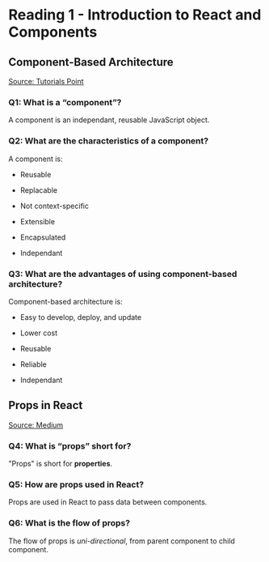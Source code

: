 # Reading 1 - Introduction to React and Components

## Component-Based Architecture

[Source: Tutorials Point](https://www.tutorialspoint.com/software_architecture_design/component_based_architecture.htm)

### Q1: What is a “component”?

A component is an independant, reusable JavaScript object.

### Q2: What are the characteristics of a component?

A component is:

- Reusable

- Replacable

- Not context-specific

- Extensible

- Encapsulated

- Independant

### Q3: What are the advantages of using component-based architecture?

Component-based architecture is:

- Easy to develop, deploy, and update

- Lower cost

- Reusable

- Reliable

- Independant


## Props in React

[Source: Medium](https://itnext.io/what-is-props-and-how-to-use-it-in-react-da307f500da0)

### Q4: What is “props” short for?

"Props" is short for **properties**.

### Q5: How are props used in React?

Props are used in React to pass data between components.

### Q6: What is the flow of props?

The flow of props is *uni-directional*, from parent component to child component.